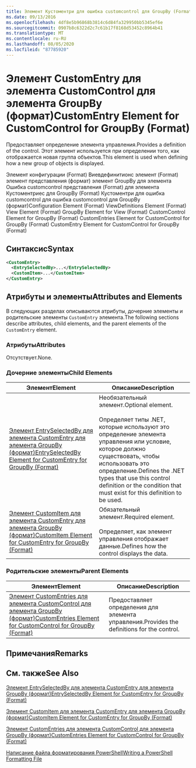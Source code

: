```yaml
---
title: Элемент Кустоментри для ошибка customcontrol для GroupBy (Format) | Документация Майкрософт
ms.date: 09/13/2016
ms.openlocfilehash: 4df8e5b96868b3814c6d84fa329950bb5345ef6e
ms.sourcegitcommit: 0907b8c6322d2c7c61b17f8168d53452c8964b41
ms.translationtype: MT
ms.contentlocale: ru-RU
ms.lasthandoff: 08/05/2020
ms.locfileid: "87785920"
---
```

# <a name="customentry-element-for-customcontrol-for-groupby-format"></a><span data-ttu-id="0c66c-102">Элемент CustomEntry для элемента CustomControl для элемента GroupBy (формат)</span><span class="sxs-lookup"><span data-stu-id="0c66c-102">CustomEntry Element for CustomControl for GroupBy (Format)</span></span>

<span data-ttu-id="0c66c-103">Предоставляет определение элемента управления.</span><span class="sxs-lookup"><span data-stu-id="0c66c-103">Provides a definition of the control.</span></span> <span data-ttu-id="0c66c-104">Этот элемент используется при определении того, как отображается новая группа объектов.</span><span class="sxs-lookup"><span data-stu-id="0c66c-104">This element is used when defining how a new group of objects is displayed.</span></span>

<span data-ttu-id="0c66c-105">Элемент конфигурации (Format) Виевдефинитионс элемент (Format) элемент представления (формат) элемент GroupBy для элемента Ошибка customcontrol представления (Format) для элемента Кустоментриес для GroupBy (Format) Кустоментри для ошибка customcontrol для ошибка customcontrol для GroupBy (формат)</span><span class="sxs-lookup"><span data-stu-id="0c66c-105">Configuration Element (Format) ViewDefinitions Element (Format) View Element (Format) GroupBy Element for View (Format) CustomControl Element for GroupBy (Format) CustomEntries Element for CustomControl for GroupBy (Format) CustomEntry Element for CustomControl for GroupBy (Format)</span></span>

## <a name="syntax"></a><span data-ttu-id="0c66c-106">Синтаксис</span><span class="sxs-lookup"><span data-stu-id="0c66c-106">Syntax</span></span>

```xml
<CustomEntry>
  <EntrySelectedBy>...</EntrySelectedBy>
  <CustomItem>...</CustomItem>
</CustomEntry>
```

## <a name="attributes-and-elements"></a><span data-ttu-id="0c66c-107">Атрибуты и элементы</span><span class="sxs-lookup"><span data-stu-id="0c66c-107">Attributes and Elements</span></span>

<span data-ttu-id="0c66c-108">В следующих разделах описываются атрибуты, дочерние элементы и родительские элементы `CustomEntry` элемента.</span><span class="sxs-lookup"><span data-stu-id="0c66c-108">The following sections describe attributes, child elements, and the parent elements of the `CustomEntry` element.</span></span>

### <a name="attributes"></a><span data-ttu-id="0c66c-109">Атрибуты</span><span class="sxs-lookup"><span data-stu-id="0c66c-109">Attributes</span></span>

<span data-ttu-id="0c66c-110">Отсутствует.</span><span class="sxs-lookup"><span data-stu-id="0c66c-110">None.</span></span>

### <a name="child-elements"></a><span data-ttu-id="0c66c-111">Дочерние элементы</span><span class="sxs-lookup"><span data-stu-id="0c66c-111">Child Elements</span></span>

|<span data-ttu-id="0c66c-112">Элемент</span><span class="sxs-lookup"><span data-stu-id="0c66c-112">Element</span></span>|<span data-ttu-id="0c66c-113">Описание</span><span class="sxs-lookup"><span data-stu-id="0c66c-113">Description</span></span>|
|-------------|-----------------|
|[<span data-ttu-id="0c66c-114">Элемент EntrySelectedBy для элемента CustomEntry для элемента GroupBy (формат)</span><span class="sxs-lookup"><span data-stu-id="0c66c-114">EntrySelectedBy Element for CustomEntry for GroupBy (Format)</span></span>](./entryselectedby-element-for-customentry-for-groupby-format.md)|<span data-ttu-id="0c66c-115">Необязательный элемент.</span><span class="sxs-lookup"><span data-stu-id="0c66c-115">Optional element.</span></span><br /><br /> <span data-ttu-id="0c66c-116">Определяет типы .NET, которые используют это определение элемента управления или условие, которое должно существовать, чтобы использовать это определение.</span><span class="sxs-lookup"><span data-stu-id="0c66c-116">Defines the .NET types that use this control definition or the condition that must exist for this definition to be used.</span></span>|
|[<span data-ttu-id="0c66c-117">Элемент CustomItem для элемента CustomEntry для элемента GroupBy (формат)</span><span class="sxs-lookup"><span data-stu-id="0c66c-117">CustomItem Element for CustomEntry for GroupBy (Format)</span></span>](./customitem-element-for-customentry-for-groupby-format.md)|<span data-ttu-id="0c66c-118">Обязательный элемент.</span><span class="sxs-lookup"><span data-stu-id="0c66c-118">Required element.</span></span><br /><br /> <span data-ttu-id="0c66c-119">Определяет, как элемент управления отображает данные.</span><span class="sxs-lookup"><span data-stu-id="0c66c-119">Defines how the control displays the data.</span></span>|

### <a name="parent-elements"></a><span data-ttu-id="0c66c-120">Родительские элементы</span><span class="sxs-lookup"><span data-stu-id="0c66c-120">Parent Elements</span></span>

|<span data-ttu-id="0c66c-121">Элемент</span><span class="sxs-lookup"><span data-stu-id="0c66c-121">Element</span></span>|<span data-ttu-id="0c66c-122">Описание</span><span class="sxs-lookup"><span data-stu-id="0c66c-122">Description</span></span>|
|-------------|-----------------|
|[<span data-ttu-id="0c66c-123">Элемент CustomEntries для элемента CustomControl для элемента GroupBy (формат)</span><span class="sxs-lookup"><span data-stu-id="0c66c-123">CustomEntries Element for CustomControl for GroupBy (Format)</span></span>](./customentries-element-for-customcontrol-for-groupby-format.md)|<span data-ttu-id="0c66c-124">Предоставляет определения для элемента управления.</span><span class="sxs-lookup"><span data-stu-id="0c66c-124">Provides the definitions for the control.</span></span>|

## <a name="remarks"></a><span data-ttu-id="0c66c-125">Примечания</span><span class="sxs-lookup"><span data-stu-id="0c66c-125">Remarks</span></span>

## <a name="see-also"></a><span data-ttu-id="0c66c-126">См. также</span><span class="sxs-lookup"><span data-stu-id="0c66c-126">See Also</span></span>

[<span data-ttu-id="0c66c-127">Элемент EntrySelectedBy для элемента CustomEntry для элемента GroupBy (формат)</span><span class="sxs-lookup"><span data-stu-id="0c66c-127">EntrySelectedBy Element for CustomEntry for GroupBy (Format)</span></span>](./entryselectedby-element-for-customentry-for-groupby-format.md)

[<span data-ttu-id="0c66c-128">Элемент CustomItem для элемента CustomEntry для элемента GroupBy (формат)</span><span class="sxs-lookup"><span data-stu-id="0c66c-128">CustomItem Element for CustomEntry for GroupBy (Format)</span></span>](./customitem-element-for-customentry-for-groupby-format.md)

[<span data-ttu-id="0c66c-129">Элемент CustomEntries для элемента CustomControl для элемента GroupBy (формат)</span><span class="sxs-lookup"><span data-stu-id="0c66c-129">CustomEntries Element for CustomControl for GroupBy (Format)</span></span>](./customentries-element-for-customcontrol-for-groupby-format.md)

[<span data-ttu-id="0c66c-130">Написание файла форматирования PowerShell</span><span class="sxs-lookup"><span data-stu-id="0c66c-130">Writing a PowerShell Formatting File</span></span>](./writing-a-powershell-formatting-file.md)
